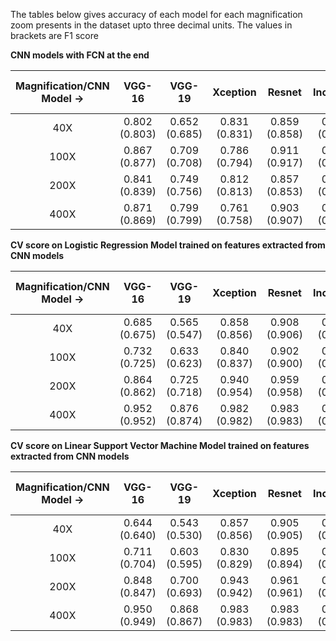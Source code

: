 The tables below gives accuracy of each model for each magnification zoom presents in the dataset upto three decimal units. The values in brackets are F1 score

**CNN models with FCN at the end**

| Magnification/CNN Model -> | VGG-16 | VGG-19 | Xception | Resnet | Inception | Inception-Resnet-V3 |
| :---: | :---: | :---: | :---: | :---: | :---: | :---: |
| 40X | 0.802 (0.803) | 0.652 (0.685) | 0.831 (0.831) | 0.859 (0.858) | 0.853 (0.858) | 0.818 (0.813) |
| 100X | 0.867 (0.877) | 0.709 (0.708) | 0.786 (0.794) | 0.911 (0.917) | 0.834 (0.827) | 0.845 (0.837) |
| 200X | 0.841 (0.839) | 0.749 (0.756) | 0.812 (0.813) | 0.857 (0.853) | 0.799 (0.806) | 0.854 (0.859) |
| 400X | 0.871 (0.869) | 0.799 (0.799) | 0.761 (0.758) | 0.903 (0.907) | 0.799 (0.796) | 0.842 (0.844) |


**CV score on Logistic Regression Model trained on features extracted from CNN models**

| Magnification/CNN Model -> | VGG-16 | VGG-19 | Xception | Resnet | Inception | Inception-Resnet-V3 |
| :---: | :---: | :---: | :---: | :---: | :---: | :---: |
| 40X | 0.685 (0.675) | 0.565 (0.547) | 0.858 (0.856) | 0.908 (0.906) | 0.839 (0.836) | 0.854 (0.850) |
| 100X | 0.732 (0.725) | 0.633 (0.623) | 0.840 (0.837) | 0.902 (0.900) | 0.826 (0.822) | 0.863 (0.862) |
| 200X | 0.864 (0.862) | 0.725 (0.718) | 0.940 (0.954) | 0.959 (0.958) | 0.919 (0.917) | 0.961 (0.960) |
| 400X | 0.952 (0.952) | 0.876 (0.874) | 0.982 (0.982) | 0.983 (0.983) | 0.983 (0.983) | 0.982 (0.982) |

**CV score on Linear Support Vector Machine Model trained on features extracted from CNN models**

| Magnification/CNN Model -> | VGG-16 | VGG-19 | Xception | Resnet | Inception | Inception-Resnet-V3 |
| :---: | :---: | :---: | :---: | :---: | :---: | :---: |
| 40X | 0.644 (0.640) | 0.543 (0.530) | 0.857 (0.856) | 0.905 (0.905) | 0.855 (0.853) | 0.851 (0.849) |
| 100X | 0.711 (0.704) | 0.603 (0.595) | 0.830 (0.829) | 0.895 (0.894) | 0.826 (0.822) | 0.864 (0.863) |
| 200X | 0.848 (0.847) | 0.700 (0.693) | 0.943 (0.942) | 0.961 (0.961) | 0.916 (0.916) | 0.958 (0.958) |
| 400X | 0.950 (0.949) | 0.868 (0.867) | 0.983 (0.983) | 0.983 (0.983) | 0.983 (0.983) | 0.980 (0.980) |
